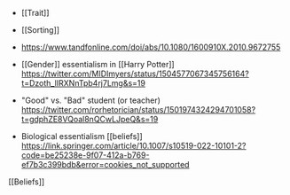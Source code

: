   - [[Trait]]
  - [[Sorting]]

  - https://www.tandfonline.com/doi/abs/10.1080/1600910X.2010.9672755

  - [[Gender]] essentialism in  [[Harry Potter]]
    https://twitter.com/MIDImyers/status/1504577067345756164?t=Dzoth_lIRXNnTpb4rj7Lmg&s=19

  - "Good" vs. "Bad" student (or teacher)
    https://twitter.com/rorhetorician/status/1501974324294701058?t=gdphZE8VQoal8nQCwLJpeQ&s=19

  - Biological essentialism [[beliefs]]
    https://link.springer.com/article/10.1007/s10519-022-10101-2?code=be25238e-9f07-412a-b769-ef7b3c399bdb&error=cookies_not_supported

[[Beliefs]]